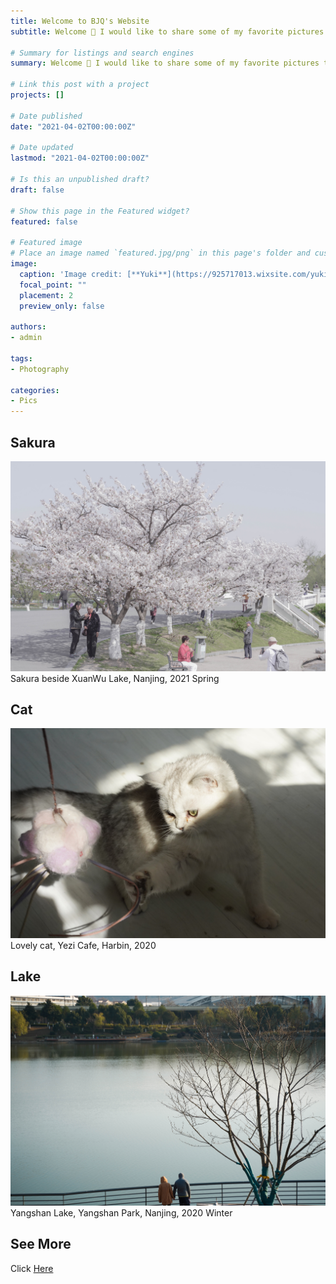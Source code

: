 ```yaml
---
title: Welcome to BJQ's Website
subtitle: Welcome 👋 I would like to share some of my favorite pictures taken by myself.

# Summary for listings and search engines
summary: Welcome 👋 I would like to share some of my favorite pictures taken by myself.

# Link this post with a project
projects: []

# Date published
date: "2021-04-02T00:00:00Z"

# Date updated
lastmod: "2021-04-02T00:00:00Z"

# Is this an unpublished draft?
draft: false

# Show this page in the Featured widget?
featured: false

# Featured image
# Place an image named `featured.jpg/png` in this page's folder and customize its options here.
image:
  caption: 'Image credit: [**Yuki**](https://925717013.wixsite.com/yuki)'
  focal_point: ""
  placement: 2
  preview_only: false

authors:
- admin

tags:
- Photography

categories:
- Pics
---
```


## Sakura

![jpg](./1.jpg)
Sakura beside XuanWu Lake, Nanjing, 2021 Spring

## Cat

![jpg](./2.jpg)
Lovely cat, Yezi Cafe, Harbin, 2020

## Lake

![jpg](./3.jpg)
Yangshan Lake, Yangshan Park, Nanjing, 2020 Winter

## See More

Click [Here](https://925717013.wixsite.com/yuki)
